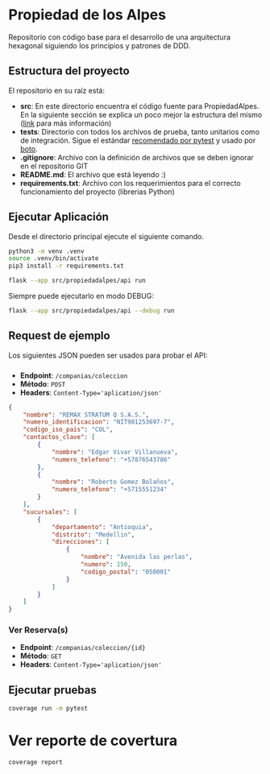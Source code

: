 # Propiedad de los Alpes

Repositorio con código base para el desarrollo de una arquitectura hexagonal siguiendo los principios y patrones de DDD.


## Estructura del proyecto

El repositorio en su raíz está: 

- **src**: En este directorio encuentra el código fuente para PropiedadAlpes. En la siguiente sección se explica un poco mejor la estructura del mismo ([link](https://blog.ionelmc.ro/2014/05/25/python-packaging/#the-structure%3E) para más información)
- **tests**: Directorio con todos los archivos de prueba, tanto unitarios como de integración. Sigue el estándar [recomendado por pytest](https://docs.pytest.org/en/7.1.x/explanation/goodpractices.html) y usado por [boto](https://github.com/boto/boto).
- **.gitignore**: Archivo con la definición de archivos que se deben ignorar en el repositorio GIT
- **README.md**: El archivo que está leyendo :)
- **requirements.txt**: Archivo con los requerimientos para el correcto funcionamiento del proyecto (librerias Python)


## Ejecutar Aplicación

Desde el directorio principal ejecute el siguiente comando.

```bash
python3 -m venv .venv
source .venv/bin/activate
pip3 install -r requirements.txt
```

```bash
flask --app src/propiedadalpes/api run
```

Siempre puede ejecutarlo en modo DEBUG:

```bash
flask --app src/propiedadalpes/api --debug run
```


## Request de ejemplo

Los siguientes JSON pueden ser usados para probar el API:

### 

- **Endpoint**: `/companias/coleccion`
- **Método**: `POST`
- **Headers**: `Content-Type='aplication/json'`

```json
{
    "nombre": "REMAX STRATUM Q S.A.S.",
    "numero_identificacion": "NIT901253697-7",
    "codigo_iso_pais": "COL",
    "contactos_clave": [
        {
            "nombre": "Edgar Vivar Villanueva",
            "numero_telefono": "+57876543786"
        },
        {
            "nombre": "Roberto Gomez Bolaños",
            "numero_telefono": "+5715551234"
        }
    ],
    "sucursales": [
        {
            "departamento": "Antioquia",
            "distrito": "Medellin",
            "direcciones": [
                {
                    "nombre": "Avenida las perlas",
                    "numero": 150,
                    "codigo_postal": "050001"
                }
            ]
        }
    ]
}
```

### Ver Reserva(s)

- **Endpoint**: `/companias/coleccion/{id}`
- **Método**: `GET`
- **Headers**: `Content-Type='aplication/json'`

## Ejecutar pruebas

```bash
coverage run -m pytest
```

# Ver reporte de covertura
```bash
coverage report
```
